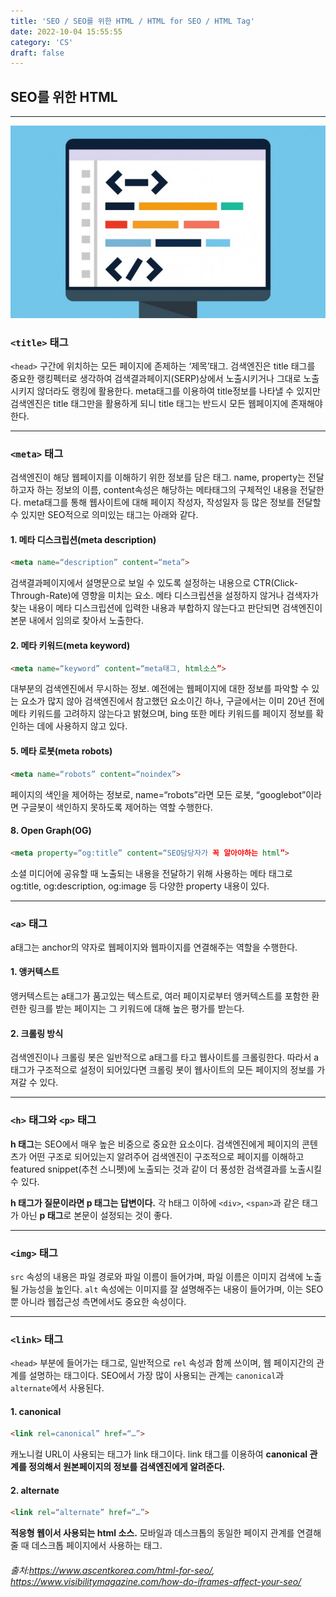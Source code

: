 ```yaml
---
title: 'SEO / SEO를 위한 HTML / HTML for SEO / HTML Tag'
date: 2022-10-04 15:55:55
category: 'CS'
draft: false
---
```


## SEO를 위한 HTML

---
![image](SEOandHTML.jpeg)

### `<title>` 태그
`<head>` 구간에 위치하는 모든 페이지에 존제하는 ‘제목’태그. 검색엔진은 title 태그를 중요한 랭킹펙터로 생각하여 검색결과페이지(SERP)상에서 
노출시키거나 그대로 노출시키지 않더라도 랭킹에 활용한다. meta태그를 이용하여 title정보를 나타낼 수 있지만 검색엔진은 title 태그만을 활용하게 되니 
title 태그는 반드시 모든 웹페이지에 존재해야한다.

---
### `<meta>` 태그
검색엔진이 해당 웹페이지를 이해하기 위한 정보를 담은 태그. name, property는 전달하고자 하는 정보의 이름, content속성은 해당하는 메타태그의 
구체적인 내용을 전달한다. meta태그를 통해 웹사이트에 대해 페이지 작성자, 작성일자 등 많은 정보를 전달할 수 있지만 SEO적으로 의미있는 태그는 아래와 같다.

#### 1. 메타 디스크립션(meta description)
```html
<meta name=“description” content=“meta”>
```  

검색결과페이지에서 설명문으로 보일 수 있도록 설정하는 내용으로 CTR(Click-Through-Rate)에 영향을 미치는 요소. 메타 디스크립션을 설정하지 않거나
검색자가 찾는 내용이 메타 디스크립션에 입력한 내용과 부합하지 않는다고 판단되면 검색엔진이 본문 내에서 임의로 찾아서 노출한다.

#### 2. 메타 키워드(meta keyword)
```html
<meta name=“keyword” content=“meta태그, html소스”>
```

대부분의 검색엔진에서 무시하는 정보. 예전에는 웹페이지에 대한 정보를 파악할 수 있는 요소가 많지 않아 검색엔진에서 참고했던 요소이긴 하나, 
구글에서는 이미 20년 전에 메타 키워드를 고려하지 않는다고 밝혔으며, bing 또한 메타 키워드를 페이지 정보를 확인하는 데에 사용하지 않고 있다.

#### 5. 메타 로봇(meta robots)
```html
<meta name=“robots” content=“noindex”>
``` 

페이지의 색인을 제어하는 정보로, name=“robots”라면 모든 로봇, “googlebot”이라면 구글봇이 색인하지 못하도록 제어하는 역할 수행한다.

#### 8. Open Graph(OG)
```html
<meta property=“og:title” content=“SEO담당자가 꼭 알아야하는 html”>
```

소셜 미디어에 공유할 때 노출되는 내용을 전달하기 위해 사용하는 메타 태그로 og:title, og:description, og:image 등 다양한 property 내용이 있다.

---

### `<a>` 태그
a태그는 anchor의 약자로 웹페이지와 웹파이지를 연결해주는 역할을 수행한다.
#### 1. 앵커텍스트
앵커텍스트는 a태그가 품고있는 텍스트로, 여러 페이지로부터 앵커텍스트를 포함한 환련한 링크를 받는 페이지는 그 키워드에 대해 높은 평가를 받는다.

#### 2. 크롤링 방식
검색엔진이나 크롤링 봇은 일반적으로 a태그를 타고 웹사이트를 크롤링한다. 따라서 a태그가 구조적으로 설정이 되어있다면 크롤링 봇이 웹사이트의 모든 페이지의 
정보를 가져갈 수 있다.

---

### `<h>` 태그와 `<p>` 태그
**h 태그**는 SEO에서 매우 높은 비중으로 중요한 요소이다. 검색엔진에게 페이지의 콘텐츠가 어떤 구조로 되어있는지 알려주어 검색엔진이 구조적으로 페이지를 
이해하고 featured snippet(추천 스니펫)에 노출되는 것과 같이 더 풍성한 검색결과를 노출시킬 수 있다.

**h 태그가 질문이라면 p 태그는 답변이다.** 각 h태그 이하에 `<div>`, `<span>`과 같은 태그가 아닌 **p 태그**로 본문이 설정되는 것이 좋다.

---

### `<img>` 태그

`src` 속성의 내용은 파일 경로와 파일 이름이 들어가며, 파일 이름은 이미지 검색에 노출될 가능성을 높인다.
`alt` 속성에는 이미지를 잘 설명해주는 내용이 들어가며, 이는 SEO 뿐 아니라 웹접근성 측면에서도 중요한 속성이다.

---

### `<link>` 태그
`<head>` 부분에 들어가는 태그로, 일반적으로 `rel` 속성과 함께 쓰이며, 웹 페이지간의 관계를 설명하는 태그이다. SEO에서 가장 많이 사용되는 관계는 
`canonical`과 `alternate`에서 사용된다.
#### 1. canonical
```html
<link rel=canonical” href=“…”>
```

캐노니컬 URL이 사용되는 태그가 link 태그이다. link 태그를 이용하여 **canonical 관계를 정의해서 원본페이지의 정보를 검색엔진에게 알려준다.**

#### 2. alternate
```html
<link rel=“alternate” href=“…”>
```

**적응형 웹이서 사용되는 html 소스.** 모바일과 데스크톱의 동일한 페이지 관계를 연결해 줄 때 데스크톱 페이지에서 사용하는 태그.


###### 출처:https://www.ascentkorea.com/html-for-seo/, https://www.visibilitymagazine.com/how-do-iframes-affect-your-seo/